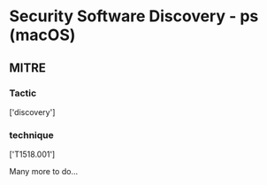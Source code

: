 # Security Software Discovery - ps (macOS)

## MITRE

### Tactic
['discovery']

### technique
['T1518.001']

Many more to do...

